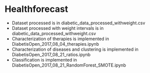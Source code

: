 # Healthforecast
* Dataset processed is in diabetic_data_processed_withweight.csv
* Dataset processed with weight intervals is in diabetic_data_processed_withweight.csv
* Characterization of therapies is implemented in DiabetisOpen_2017_08_04_therapies.ipynb
* Characterization of diseases and clustering is implemented in DiabetisOpen_2017_08_21_ratios.ipynb
* Classification is implemented in DiabetisOpen_2017_08_21_RandomForest_SMOTE.ipynb
